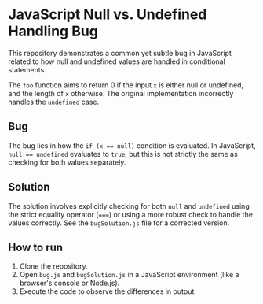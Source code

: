# JavaScript Null vs. Undefined Handling Bug

This repository demonstrates a common yet subtle bug in JavaScript related to how null and undefined values are handled in conditional statements.

The `foo` function aims to return 0 if the input `x` is either null or undefined, and the length of `x` otherwise.  The original implementation incorrectly handles the `undefined` case.

## Bug
The bug lies in how the `if (x == null)` condition is evaluated.  In JavaScript, `null == undefined` evaluates to `true`, but this is not strictly the same as checking for both values separately.

## Solution
The solution involves explicitly checking for both `null` and `undefined` using the strict equality operator (`===`) or using a more robust check to handle the values correctly.  See the `bugSolution.js` file for a corrected version.

## How to run
1. Clone the repository.
2. Open `bug.js` and `bugSolution.js` in a JavaScript environment (like a browser's console or Node.js).
3. Execute the code to observe the differences in output. 